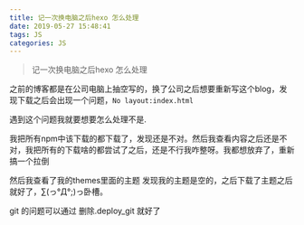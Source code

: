 ```yaml
---
title: 记一次换电脑之后hexo 怎么处理
date: 2019-05-27 15:48:41
tags: JS
categories: JS
---
```


> 记一次换电脑之后hexo 怎么处理

<!-- more -->

之前的博客都是在公司电脑上抽空写的，换了公司之后想要重新写这个blog，发现下载之后会出现一个问题，```No layout:index.html```<br>

遇到这个问题我就要想要怎么处理不是.<br>

我把所有npm中该下载的都下载了，发现还是不对。然后我查看内容之后还是不对，我把所有的下载啥的都尝试了之后，还是不行我咋整呀。我都想放弃了，重新搞一个拉倒<br>

然后我查看了我的themes里面的主题 发现我的主题是空的，之后下载了主题之后就好了，∑(っ°Д°;)っ卧槽。<br>

git 的问题可以通过 删除.deploy_git 就好了